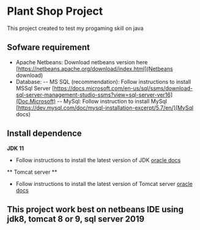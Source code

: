 ﻿# Plant Shop Project
 
 This project created to test my progaming skill on java
 
 ## Sofware requirement
 - Apache Netbeans: Download netbeans version here [https://netbeans.apache.org/download/index.html](Netbeans download)
 - Database: 
 -- MS SQL (recommendation): Follow instructions to install MSSql Server [https://docs.microsoft.com/en-us/sql/ssms/download-sql-server-management-studio-ssms?view=sql-server-ver16](Doc.Microsoft)
-- MySql: Follow instruction to install MySql [https://dev.mysql.com/doc/mysql-installation-excerpt/5.7/en/](MySql docs)
 
 ## Install dependence 
 
**JDK 11**
 - Follow instructions to install the latest version of JDK [oracle docs](https://docs.oracle.com/en/java/javase/11/install/overview-jdk-installation.html#GUID-8677A77F-231A-40F7-98B9-1FD0B48C346A)
 
 ** Tomcat server **
 - Follow instructions to install the latest version of Tomcat server [oracle docs](https://docs.oracle.com/cd/E40518_01/studio.310/studio_install/src/tidi_studio_tomcat_install_tomcat_deploy_dependencies.html)
 
 
## This project work best on netbeans IDE using jdk8, tomcat 8 or 9, sql server 2019
